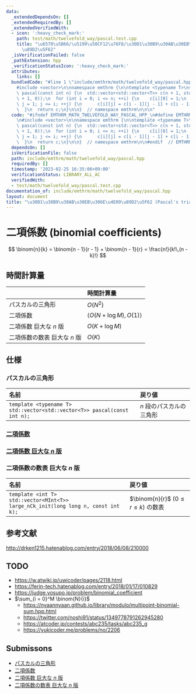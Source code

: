```yaml
---
data:
  _extendedDependsOn: []
  _extendedRequiredBy: []
  _extendedVerifiedWith:
  - icon: ':heavy_check_mark:'
    path: test/math/twelvefold_way/pascal.test.cpp
    title: "\u6570\u5B66/\u5199\u50CF12\u76F8/\u30D1\u30B9\u30AB\u30EB\u306E\u4E09\
      \u89D2\u5F62"
  _isVerificationFailed: false
  _pathExtension: hpp
  _verificationStatusIcon: ':heavy_check_mark:'
  attributes:
    links: []
  bundledCode: "#line 1 \"include/emthrm/math/twelvefold_way/pascal.hpp\"\n\n\n\n\
    #include <vector>\n\nnamespace emthrm {\n\ntemplate <typename T>\nstd::vector<std::vector<T>>\
    \ pascal(const int n) {\n  std::vector<std::vector<T>> c(n + 1, std::vector<T>(n\
    \ + 1, 0));\n  for (int i = 0; i <= n; ++i) {\n    c[i][0] = 1;\n    for (int\
    \ j = 1; j <= i; ++j) {\n      c[i][j] = c[i - 1][j - 1] + c[i - 1][j];\n    }\n\
    \  }\n  return c;\n}\n\n}  // namespace emthrm\n\n\n"
  code: "#ifndef EMTHRM_MATH_TWELVEFOLD_WAY_PASCAL_HPP_\n#define EMTHRM_MATH_TWELVEFOLD_WAY_PASCAL_HPP_\n\
    \n#include <vector>\n\nnamespace emthrm {\n\ntemplate <typename T>\nstd::vector<std::vector<T>>\
    \ pascal(const int n) {\n  std::vector<std::vector<T>> c(n + 1, std::vector<T>(n\
    \ + 1, 0));\n  for (int i = 0; i <= n; ++i) {\n    c[i][0] = 1;\n    for (int\
    \ j = 1; j <= i; ++j) {\n      c[i][j] = c[i - 1][j - 1] + c[i - 1][j];\n    }\n\
    \  }\n  return c;\n}\n\n}  // namespace emthrm\n\n#endif  // EMTHRM_MATH_TWELVEFOLD_WAY_PASCAL_HPP_\n"
  dependsOn: []
  isVerificationFile: false
  path: include/emthrm/math/twelvefold_way/pascal.hpp
  requiredBy: []
  timestamp: '2023-02-25 16:35:06+09:00'
  verificationStatus: LIBRARY_ALL_AC
  verifiedWith:
  - test/math/twelvefold_way/pascal.test.cpp
documentation_of: include/emthrm/math/twelvefold_way/pascal.hpp
layout: document
title: "\u30D1\u30B9\u30AB\u30EB\u306E\u4E09\u89D2\u5F62 (Pascal's triangle)"
---
```


# 二項係数 (binomial coefficients)

$$
  \binom{n}{k} = \binom{n - 1}{r - 1} + \binom{n - 1}{r} = \frac{n!}{k!\,(n - k)!}
$$


## 時間計算量

||時間計算量|
|:--|:--|
|パスカルの三角形|$O(N^2)$|
|二項係数|$\langle O(N + \log{M}), O(1) \rangle$|
|二項係数 巨大な $n$ 版|$O(K + \log{M})$|
|二項係数の数表 巨大な $n$ 版|$O(K)$|


## 仕様

### パスカルの三角形

|名前|戻り値|
|:--|:--|
|`template <typename T>`<br>`std::vector<std::vector<T>> pascal(const int n);`|$n$ 段のパスカルの三角形|


### [二項係数](../../../include/emthrm/math/modint.hpp)


### [二項係数 巨大な $n$ 版](../../../include/emthrm/math/modint.hpp)


### 二項係数の数表 巨大な $n$ 版

|名前|戻り値|
|:--|:--|
|`template <int T>`<br>`std::vector<MInt<T>> large_nCk_init(long long n, const int k);`|$\binom{n}{r}$ ($0 \leq r \leq k$) の数表|


## 参考文献

http://drken1215.hatenablog.com/entry/2018/06/08/210000


## TODO

- https://w.atwiki.jp/uwicoder/pages/2118.html
- https://ferin-tech.hatenablog.com/entry/2018/01/17/010829
- https://judge.yosupo.jp/problem/binomial_coefficient
- $\sum_{i = 0}^M \binom{N}{i}$
  - https://nyaannyaan.github.io/library/modulo/multipoint-binomial-sum.hpp.html
  - https://twitter.com/noshi91/status/1349778791262945280
  - https://atcoder.jp/contests/abc235/tasks/abc235_g
  - https://yukicoder.me/problems/no/2206


## Submissons

- [パスカルの三角形](https://atcoder.jp/contests/abc254/submissions/32252670)
- [二項係数](https://yukicoder.me/submissions/625071)
- [二項係数 巨大な $n$ 版](https://onlinejudge.u-aizu.ac.jp/solutions/problem/3071/review/5265683/emthrm/C++17)
- [二項係数の数表 巨大な $n$ 版](https://yukicoder.me/submissions/820076)
